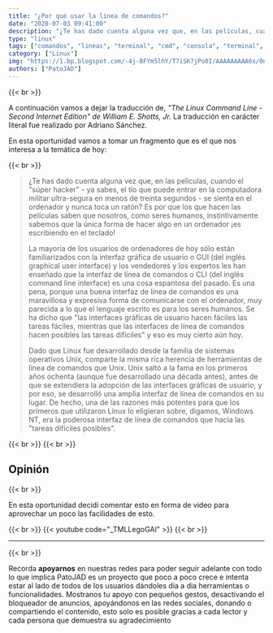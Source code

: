 ```yaml
---
title: "¿Por qué usar la línea de comandos?"
date: "2020-07-03 09:41:00"
description: "¿Te has dado cuenta alguna vez que, en las películas, cuando el 'súper hacker' se sienta en el ordenador y nunca toca un ratón?"
type: "linux"
tags: ["comandos", "lineas", "terminal", "cmd", "consola", "terminal", "linux"]
category: ["Linux"]
img: "https://1.bp.blogspot.com/-4j-BFYm5lhY/T7iSK7jPo0I/AAAAAAAAA6s/0no_CHRVfMQ/s1600/DebianCli.png"
authors: ["PatoJAD"]
---
```


{{< br >}}

A continuación vamos a dejar la traducción de, *"The Linux Command Line - Second Internet Edition" de William E. Shotts, Jr.*  La traducción en carácter literal fue realizado por Adriano Sánchez.

En esta oportunidad vamos a tomar un fragmento que es el que nos interesa a la temática de hoy:

{{< br >}}

> ¿Te has dado cuenta alguna vez que, en las películas, cuando el "súper hacker" - ya sabes, el tío que puede entrar en la computadora militar ultra-segura en menos de treinta segundos - se sienta en el ordenador y nunca toca un ratón? Es por que los que hacen las películas saben que nosotros, como seres humanos, instintivamente sabemos que la única forma de hacer algo en un ordenador ¡es escribiendo en el teclado!
>
> La mayoría de los usuarios de ordenadores de hoy sólo están familiarizados con la interfaz gráfica de usuario o GUI (del inglés graphical user interface) y los vendedores y los expertos les han enseñado que la interfaz de línea de comandos o CLI (del inglés command line interface) es una cosa espantosa del pasado. Es una pena, porque una buena interfaz de línea de comandos es una maravillosa y expresiva forma de comunicarse con el ordenador, muy parecida a lo que el lenguaje escrito es para los seres humanos. Se ha dicho que "las interfaces gráficas de usuario hacen fáciles las tareas fáciles, mientras que las interfaces de línea de comandos hacen posibles las tareas difíciles" y eso es muy cierto aún hoy.
>
> Dado que Linux fue desarrollado desde la familia de sistemas operativos Unix, comparte la misma rica herencia de herramientas de línea de comandos que Unix. Unix saltó a la fama en los primeros años ochenta (aunque fue desarrollado una década antes), antes de que se extendiera la adopción de las interfaces gráficas de usuario, y por eso, se desarrolló una amplia interfaz de línea de comandos en su lugar. De hecho, una de las razones más potentes para que los primeros que utilizaron Linux lo eligieran sobre, digamos, Windows NT, era la poderosa interfaz de línea de comandos que hacía las "tareas difíciles posibles".

{{< br >}}
{{< br >}}

## Opinión

{{< br >}}

En esta oportunidad decidí comentar esto en forma de video para aprovechar un poco las facilidades de esto.

{{< br >}}
{{< youtube code="_TMLLegoGAI" >}}
{{< br >}}

---

{{< br >}}

Recorda **apoyarnos** en nuestras redes para poder seguir adelante con todo lo que implica PatoJAD es un proyecto que poco a poco crece e intenta estar al lado de todos de los usuarios dándoles dia a dia herramientas o funcionalidades. Mostranos tu apoyo con pequeños gestos, desactivando el bloqueador de anuncios, apoyándonos en las redes sociales, donando o compartiendo el contenido, esto solo es posible gracias a cada lector y cada persona que demuestra su agradecimiento
